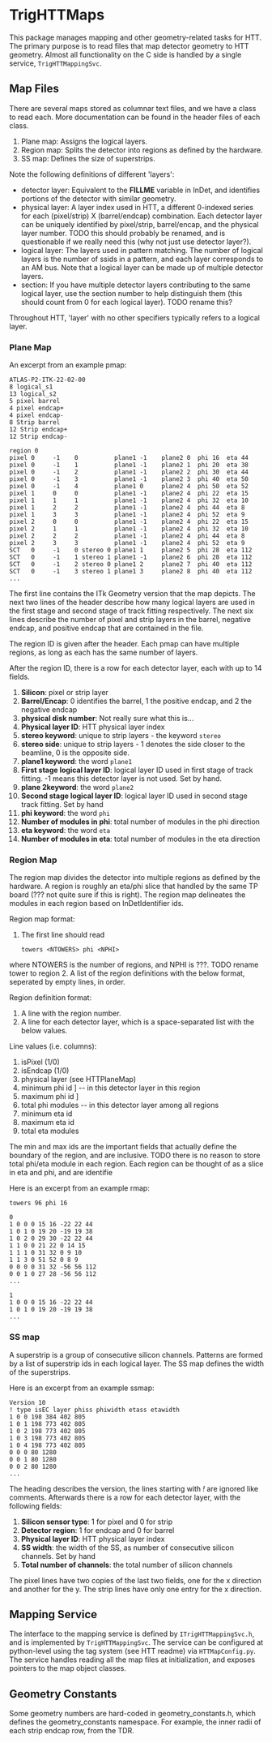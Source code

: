 # TrigHTTMaps

This package manages mapping and other geometry-related tasks for HTT.
The primary purpose is to read files that map detector geometry to HTT geometry.
Almost all functionality on the C side is handled by a single service, `TrigHTTMappingSvc`.

## Map Files

There are several maps stored as columnar text files, and we have a class to read each.
More documentation can be found in the header files of each class.

1.  Plane map: Assigns the logical layers.
2.  Region map: Splits the detector into regions as defined by the hardware.
3.  SS map: Defines the size of superstrips.

Note the following definitions of different 'layers':

- detector layer: Equivalent to the **FILLME** variable in InDet, and identifies portions of the detector with similar geometry.
- physical layer: A layer index used in HTT, a different 0-indexed series for each (pixel/strip) X (barrel/endcap) combination.
        Each detector layer can be uniquely identified by pixel/strip, barrel/encap, and the physical layer number.
        TODO this should probably be renamed, and is questionable if we really need this (why not just use detector layer?).
- logical layer: The layers used in pattern matching. The number of logical layers is the number of ssids
        in a pattern, and each layer corresponds to an AM bus. Note that a logical layer can be made up of
        multiple detector layers.
- section: If you have multiple detector layers contributing to the same logical layer, use the section number to
        help distinguish them (this should count from 0 for each logical layer).
        TODO rename this?

Throughout HTT, 'layer' with no other specifiers typically refers to a logical layer.

### Plane Map

An excerpt from an example pmap:

```
ATLAS-P2-ITK-22-02-00
8 logical_s1
13 logical_s2
5 pixel barrel
4 pixel endcap+
4 pixel endcap-
8 Strip barrel
12 Strip endcap+
12 Strip endcap-

region 0
pixel 0     -1    0          plane1 -1    plane2 0  phi 16  eta 44
pixel 0     -1    1          plane1 -1    plane2 1  phi 20  eta 38
pixel 0     -1    2          plane1 -1    plane2 2  phi 30  eta 44
pixel 0     -1    3          plane1 -1    plane2 3  phi 40  eta 50
pixel 0     -1    4          plane1 0     plane2 4  phi 50  eta 52
pixel 1     0     0          plane1 -1    plane2 4  phi 22  eta 15
pixel 1     1     1          plane1 -1    plane2 4  phi 32  eta 10
pixel 1     2     2          plane1 -1    plane2 4  phi 44  eta 8
pixel 1     3     3          plane1 -1    plane2 4  phi 52  eta 9
pixel 2     0     0          plane1 -1    plane2 4  phi 22  eta 15
pixel 2     1     1          plane1 -1    plane2 4  phi 32  eta 10
pixel 2     2     2          plane1 -1    plane2 4  phi 44  eta 8
pixel 2     3     3          plane1 -1    plane2 4  phi 52  eta 9
SCT   0     -1    0 stereo 0 plane1 1     plane2 5  phi 28  eta 112
SCT   0     -1    1 stereo 1 plane1 -1    plane2 6  phi 28  eta 112
SCT   0     -1    2 stereo 0 plane1 2     plane2 7  phi 40  eta 112
SCT   0     -1    3 stereo 1 plane1 3     plane2 8  phi 40  eta 112
...
```

The first line contains the ITk Geometry version that the map depicts. The next two lines of the header describe how many logical layers are used in the first stage and second stage of track fitting respectively.
The next six lines describe the number of pixel and strip layers in the barrel, negative endcap, and positive endcap that are contained in the file. 

The region ID is given after the header. Each pmap can have multiple regions, as long as each has the same number of layers.

After the region ID, there is a row for each detector layer, each with up to 14 fields.

1. **Silicon**: pixel or strip layer
2. **Barrel/Encap**: 0 identifies the barrel, 1 the  positive endcap, and 2 the negative endcap
3. **physical disk number**: Not really sure what this is...
4. **Physical layer ID**: HTT physical layer index
5. **stereo keyword**: unique to strip layers - the keyword `stereo`
6. **stereo side**: unique to strip layers - 1 denotes the side closer to the beamline, 0 is the opposite side.
7. **plane1 keyword**: the word `plane1`
8. **First stage logical layer ID**: logical layer ID used in first stage of track fitting. -1 means this detector layer is not used. Set by hand.
9. **plane 2keyword**: the word `plane2`
10. **Second stage logical layer ID**: logical layer ID used in second stage track fitting. Set by hand
11. **phi keyword**: the word `phi`
12. **Number of modules in phi**: total number of modules in the phi direction
13. **eta keyword**: the word `eta`
14. **Number of modules in eta**: total number of modules in the eta direction

### Region Map
The region map divides the detector into multiple regions as defined by the hardware.
A region is roughly an eta/phi slice that handled by the same TP board (??? not quite sure if this is right).
The region map delineates the modules in each region based on InDetIdentifier ids.

Region map format:
1. The first line should read
   ```
   towers <NTOWERS> phi <NPHI>
   ```
where NTOWERS is the number of regions, and NPHI is ???. TODO rename tower to region
2. A list of the region definitions with the below format, seperated by empty lines, in order.

Region definition format:
1. A line with the region number.
2. A line for each detector layer, which is a space-separated list with the below values.

Line values (i.e. columns):
1. isPixel (1/0)
2. isEndcap (1/0)
3. physical layer (see HTTPlaneMap)
4. minimum phi id   ] -- in this detector layer in this region
5. maximum phi id   ]
6. total phi modules  -- in this detector layer among all regions
7. minimum eta id
8. maximum eta id
9. total eta modules

The min and max ids are the important fields that actually define the boundary
of the region, and are inclusive.
TODO there is no reason to store total phi/eta module in each region.
Each region can be thought of as a slice in eta and phi, and are identifie

Here is an excerpt from an example rmap:

```
towers 96 phi 16

0
1 0 0 0 15 16 -22 22 44
1 0 1 0 19 20 -19 19 38
1 0 2 0 29 30 -22 22 44
1 1 0 0 21 22 0 14 15
1 1 1 0 31 32 0 9 10
1 1 3 0 51 52 0 8 9
0 0 0 0 31 32 -56 56 112
0 0 1 0 27 28 -56 56 112
...

1
1 0 0 0 15 16 -22 22 44
1 0 1 0 19 20 -19 19 38
...
```

### SS map
A superstrip is a group of consecutive silicon channels. Patterns are formed by a list of superstrip ids in each logical layer.
The SS map defines the width of the superstrips.

Here is an excerpt from an example ssmap:

```
Version 10
! type isEC layer phiss phiwidth etass etawidth
1 0 0 198 384 402 805
1 0 1 198 773 402 805
1 0 2 198 773 402 805
1 0 3 198 773 402 805
1 0 4 198 773 402 805
0 0 0 80 1280
0 0 1 80 1280
0 0 2 80 1280
...
```

The heading describes the version, the lines starting with *!* are ignored like comments. Afterwards there is a row for each detector layer, with the following fields:

1. **Silicon sensor type**: 1 for pixel and 0 for strip
2. **Detector region**: 1 for endcap and 0 for barrel
3. **Physical layer ID**: HTT physical layer index
4. **SS width**: the width of the SS, as number of consecutive silicon channels. Set by hand
5. **Total number of channels**: the total number of silicon channels

The pixel lines have two copies of the last two fields, one for the x direction and another for the y. The strip lines have only one entry for the x direction.



## Mapping Service

The interface to the mapping service is defined by `ITrigHTTMappingSvc.h`, and is implemented by `TrigHTTMappingSvc`.
The service can be configured at python-level using the tag system (see HTT readme) via `HTTMapConfig.py`.
The service handles reading all the map files at initialization, and exposes pointers to the map object classes.


## Geometry Constants

Some geometry numbers are hard-coded in geometry_constants.h, which defines the geometry_constants namespace. 
For example, the inner radii of each strip endcap row, from the TDR.
